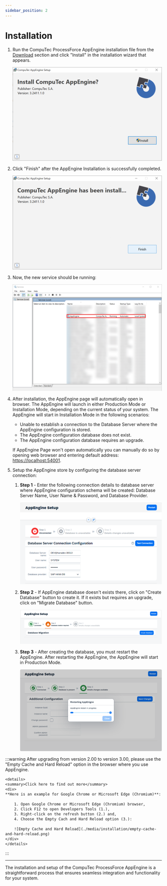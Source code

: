 ```yaml
---
sidebar_position: 2
---
```


# Installation

1. Run the CompuTec ProcessForce AppEngine installation file from the [Download](../releases/appengine/download.md) section and click "Install" in the installation wizard that appears.

    ![AppEngine Install](./media/installation/ae-install.webp)

2. Click "Finish" after the AppEngine Installation is successfully completed.

    ![Finish Installation](./media/installation/ae-finish.webp)

3. Now, the new service should be running:

    ![Services](./media/installation/running-status.png)

4. After installation, the AppEngine page will automatically open in browser. The AppEngine will launch in either Production Mode or Installation Mode, depending on the current status of your system. The AppEngine will start in Installation Mode in the following scenarios:
    - Unable to establish a connection to the Database Server where the AppEngine configuration is stored.
    - The AppEngine configuration database does not exist.
    - The AppEngine configuration database requires an upgrade.

    If AppEngine Page won't open automatically you can manually do so by opening web browser and entering default address: [https://localhost:54001](https://localhost:54001).

5. Setup the AppEngine store by configuring the database server connection:

    1. **Step 1** - Enter the following connection details to database server where AppEngine configuration schema will be created: Database Server Name, User Name & Password, and Database Provider.

        ![Step 01](./media/installation/step-01.webp)

    2. **Step 2** - If AppEngine database doesn't exists there, click on "Create Database" button to create it. If it exists but requires an upgrade, click on "Migrate Database" button.

        ![Step 02](./media/installation/step-02.webp)

    3. **Step 3** - After creating the database, you must restart the AppEngine. After restarting the AppEngine, the AppEngine will start in Production Mode.

        ![Step 03](./media/installation/restart.png)

:::warning
    After upgrading from version 2.00 to version 3.00, please use the "Empty Cache and Hard Reload" option in the browser where you use AppEngine.

    <details>
    <summary>Click here to find out more</summary>
    <div>
    **Here is an example for Google Chrome or Microsoft Edge (Chromium)**:

        1. Open Google Chrome or Microsoft Edge (Chromium) browser,
        2. Click F12 to open Developers Tools (1.),
        3. Right-click on the refresh button (2.) and,
        4. Choose the Empty Cach and Hard Reload option (3.):

        ![Empty Cache and Hard Reload](./media/installation/empty-cache-and-hard-reload.png)
    </div>
    </details>
:::

---
The installation and setup of the CompuTec ProcessForce AppEngine is a straightforward process that ensures seamless integration and functionality for your system.
